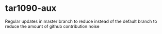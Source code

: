 # tar1090-aux

Regular updates in master branch to reduce instead of the default branch to reduce the amount of
github contribution noise
